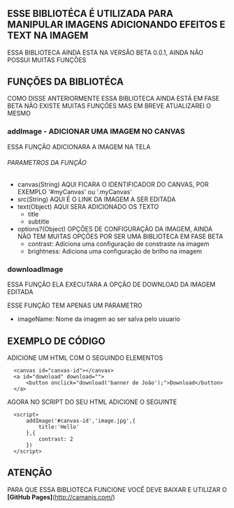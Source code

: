 #
## ESSE BIBLIOTÉCA É UTILIZADA PARA MANIPULAR IMAGENS ADICIONANDO EFEITOS E TEXT NA IMAGEM
  ESSA BIBLIOTECA AINDA ESTA NA VERSÃO BETA 0.0.1, AINDA NÃO POSSUI MUITAS FUNÇÕES

## FUNÇÕES DA BIBLIOTÉCA
  COMO DISSE ANTERIORMENTE ESSA BIBLIOTECA AINDA ESTÁ EM FASE BETA NÃO EXISTE MUITAS FUNÇÕES MAS EM BREVE ATUALIZAREI O MESMO

### addImage - ADICIONAR UMA IMAGEM NO CANVAS
  ESSA FUNÇÃO ADICIONARA A IMAGEM NA TELA
  
  ###### PARAMETROS DA FUNÇÃO
  - canvas(String)
    AQUI FICARA O IDENTIFICADOR DO CANVAS, POR EXEMPLO '#myCanvas' ou '.myCanvas'
  - src(String)
    AQUI É O LINK DA IMAGEM A SER EDITADA
  - text(Object)
    AQUI SERA ADICIONADO OS TEXTO
    - title
    - subtitle
  - options?(Object)
    OPÇÕES DE CONFIGURAÇÃO DA IMAGEM, AINDA NÃO TEM MUITAS OPÇÕES POR SER UMA BIBLIOTECA EM FASE BETA
      - contrast: Adiciona uma configuração de constraste na imagem
      - brightness: Adiciona uma configuração de brilho na imagem

### downloadImage
   ESSA FUNÇÃO ELA EXECUTARA A OPÇÃO DE DOWNLOAD DA IMAGEM EDITADA
   
   ESSE FUNÇÃO TEM APENAS UM PARAMETRO
   
   - imageName: Nome da imagem ao ser salva pelo usuario

## EXEMPLO DE CÓDIGO
  ADICIONE UM HTML COM O SEGUINDO ELEMENTOS
  ```
    <canvas id="canvas-id"></canvas>
    <a id="download" download="">
        <button onclick="download('banner de João');">Download</button>
    </a>
  ```

  AGORA NO SCRIPT DO SEU HTML ADICIONE O SEGUINTE
  ```
    <script>
        addImage('#canvas-id','image.jpg',{
            title:'Hello'
        },{
            contrast: 2
        })
    </script>
  ```

  ## ATENÇÃO
  PARA QUE ESSA BIBLIOTECA FUNCIONE VOCÊ DEVE BAIXAR E UTILIZAR O **[GitHub Pages]**(http://camanjs.com/)
